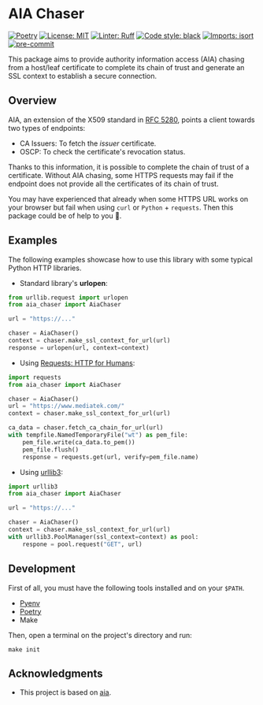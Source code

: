 # AIA Chaser

[![Poetry](https://img.shields.io/endpoint?url=https://python-poetry.org/badge/v0.json)](https://python-poetry.org/)
[![License: MIT](https://img.shields.io/badge/License-MIT-darkgoldenrod.svg)](https://opensource.org/licenses/MIT)
[![Linter: Ruff](https://img.shields.io/endpoint?url=https://raw.githubusercontent.com/astral-sh/ruff/main/assets/badge/v2.json)](https://github.com/astral-sh/ruff)
[![Code style: black](https://img.shields.io/badge/code%20style-black-000000.svg)](https://github.com/psf/black)
[![Imports: isort](https://img.shields.io/badge/%20imports-isort-%231674b1?style=flat&labelColor=ef8336)](https://pycqa.github.io/isort/)
[![pre-commit](https://img.shields.io/badge/pre--commit-enabled-brightgreen?logo=pre-commit)](https://github.com/pre-commit/pre-commit)


This package aims to provide authority information access (AIA) chasing
from a host/leaf certificate to complete its chain of trust and generate
an SSL context to establish a secure connection.

## Overview

AIA, an extension of the X509 standard in
[RFC 5280](https://datatracker.ietf.org/doc/html/rfc5280),
points a client towards two types of endpoints:
  * CA Issuers: To fetch the *issuer* certificate.
  * OSCP: To check the certificate's revocation status.

Thanks to this information, it is possible to complete the chain of trust
of a certificate. Without AIA chasing, some HTTPS requests may fail if
the endpoint does not provide all the certificates of its chain of trust.

You may have experienced that already when some HTTPS URL works on your
browser but fail when using `curl` or `Python` + `requests`. Then this
package could be of help to you :guide_dog:.

## Examples

The following examples showcase how to use this library with some typical
Python HTTP libraries.

  * Standard library's **urlopen**:

```Python
from urllib.request import urlopen
from aia_chaser import AiaChaser

url = "https://..."

chaser = AiaChaser()
context = chaser.make_ssl_context_for_url(url)
response = urlopen(url, context=context)
```

  * Using [Requests: HTTP for Humans](https://docs.python-requests.org/en/latest/index.html):

```Python
import requests
from aia_chaser import AiaChaser

chaser = AiaChaser()
url = "https://www.mediatek.com/"
context = chaser.make_ssl_context_for_url(url)

ca_data = chaser.fetch_ca_chain_for_url(url)
with tempfile.NamedTemporaryFile("wt") as pem_file:
    pem_file.write(ca_data.to_pem())
    pem_file.flush()
    response = requests.get(url, verify=pem_file.name)
```

  * Using [urllib3](https://urllib3.readthedocs.io/en/stable/):

```Python
import urllib3
from aia_chaser import AiaChaser

url = "https://..."

chaser = AiaChaser()
context = chaser.make_ssl_context_for_url(url)
with urllib3.PoolManager(ssl_context=context) as pool:
    respone = pool.request("GET", url)
```

## Development

First of all, you must have the following tools installed and on
your `$PATH`.

 * [Pyenv](https://github.com/pyenv/pyenv)
 * [Poetry](https://python-poetry.org/docs/#installation)
 * Make

Then, open a terminal on the project's directory and run:

```console
make init
```

## Acknowledgments

* This project is based on [aia](https://github.com/danilobellini/aia).
